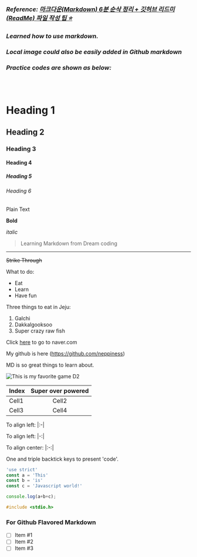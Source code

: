### *Reference: [마크다운(Markdown) 6분 순삭 정리 + 깃허브 리드미(ReadMe) 파일 작성 팁 ⭐️](https://youtu.be/kMEb_BzyUqk)* <br>
### *Learned how to use markdown.*
### *Local image could also be easily added in Github markdown*
### *Practice codes are shown as below:*

<br>
<br>

<!-- Heading -->
# Heading 1
## Heading 2
### Heading 3
#### Heading 4
##### Heading 5
###### Heading 6
Plain Text

**Bold**

*italic*

> Learning Markdown from Dream coding

<!-- Line -->
___

~~Strike Through~~

What to do:
* Eat
* Learn
* Have fun

Three things to eat in Jeju:
1. Galchi
2. Dakkalgooksoo
3. Super crazy raw fish

<!-- link -->
Click [here](https://www.naver.com) to go to naver.com

My github is here (https://github.com/neppiness)

MD is so great things to learn about.

<!-- Image -->
![This is my favorite game D2](https://upload.wikimedia.org/wikipedia/en/0/05/Destiny_2_%28artwork%29.jpg)

<!-- Table -->
|Index|Super over powered|
|-|:-:|
|Cell1|Cell2|
|Cell3|Cell4|


<!-- Don't have to write down as |--|--|-->
To align left: |:-|

To align left: |-:|

To align center: |:-:|


<!-- CODE -->
One and triple backtick keys to present 'code'.

```js
'use strict'
const a = 'This'
const b = 'is'
const c = 'Javascript world!'

console.log(a+b+c);
```

```C++
#include <stdio.h>
```

### For Github Flavored Markdown
- [ ] Item #1
- [ ] Item #2
- [ ] Item #3